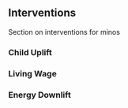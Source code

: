 ## Interventions

Section on interventions for minos

### Child Uplift


### Living Wage


### Energy Downlift